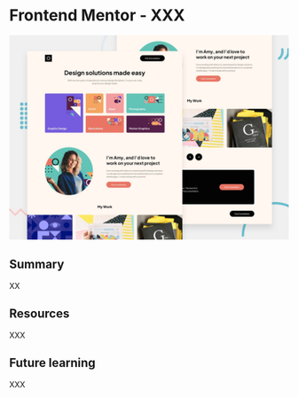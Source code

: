 # Frontend Mentor - XXX

![Design preview for the Sunnyside agency landing page coding challenge](preview.jpg)

## Summary
XX

## Resources

XXX

## Future learning

XXX
